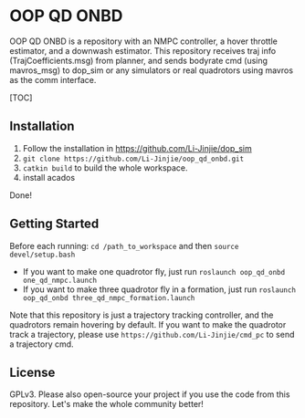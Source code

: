 # OOP QD ONBD

OOP QD ONBD is a repository with an NMPC controller, a hover throttle estimator, and a downwash estimator. This repository receives traj info (TrajCoefficients.msg) from planner, and sends bodyrate cmd (using mavros_msg) to dop_sim or any simulators or real quadrotors using mavros as the comm interface.

[TOC]

## Installation

1. Follow the installation in https://github.com/Li-Jinjie/dop_sim
2. `git clone https://github.com/Li-Jinjie/oop_qd_onbd.git`
3. `catkin build` to build the whole workspace.
4. install acados

Done!

## Getting Started

Before each running:  `cd /path_to_workspace` and then `source devel/setup.bash`

- If you want to make one quadrotor fly, just run `roslaunch oop_qd_onbd one_qd_nmpc.launch`
- If you want to make three quadrotor fly in a formation, just run `roslaunch oop_qd_onbd three_qd_nmpc_formation.launch`

Note that this repository is just a trajectory tracking controller, and the quadrotors remain hovering by default. If you want to make the quadrotor track a trajectory, please use `https://github.com/Li-Jinjie/cmd_pc` to send a trajectory cmd.

## License

GPLv3. Please also open-source your project if you use the code from this repository. Let's make the whole community better!
